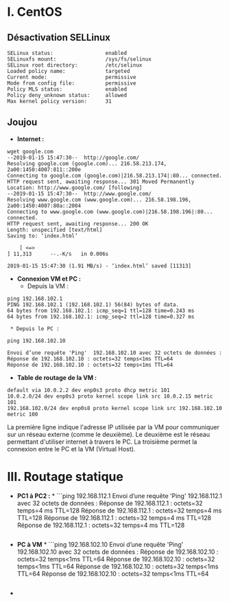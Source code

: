 # I. CentOS
## Désactivation SELLinux
```
SELinux status:                 enabled
SELinuxfs mount:                /sys/fs/selinux
SELinux root directory:         /etc/selinux
Loaded policy name:             targeted
Current mode:                   permissive
Mode from config file:          permissive
Policy MLS status:              enabled
Policy deny_unknown status:     allowed
Max kernel policy version:      31
```
## Joujou
* **Internet :**
```
wget google.com
--2019-01-15 15:47:30--  http://google.com/
Resolving google.com (google.com)... 216.58.213.174, 2a00:1450:4007:811::200e
Connecting to google.com (google.com)|216.58.213.174|:80... connected.
HTTP request sent, awaiting response... 301 Moved Permanently
Location: http://www.google.com/ [following]
--2019-01-15 15:47:30--  http://www.google.com/
Resolving www.google.com (www.google.com)... 216.58.198.196, 2a00:1450:4007:80a::2004
Connecting to www.google.com (www.google.com)|216.58.198.196|:80... connected.
HTTP request sent, awaiting response... 200 OK
Length: unspecified [text/html]
Saving to: ‘index.html’

    [ <=>                                                                           ] 11,313      --.-K/s   in 0.006s

2019-01-15 15:47:30 (1.91 MB/s) - ‘index.html’ saved [11313]
```
* **Connexion VM et PC :**
    * Depuis la VM :
```
ping 192.168.102.1
PING 192.168.102.1 (192.168.102.1) 56(84) bytes of data.
64 bytes from 192.168.102.1: icmp_seq=1 ttl=128 time=0.243 ms
64 bytes from 192.168.102.1: icmp_seq=2 ttl=128 time=0.327 ms
```
     * Depuis le PC :
```
ping 192.168.102.10

Envoi d’une requête 'Ping'  192.168.102.10 avec 32 octets de données :
Réponse de 192.168.102.10 : octets=32 temps<1ms TTL=64
Réponse de 192.168.102.10 : octets=32 temps<1ms TTL=64
```
* **Table de routage de la VM :**
```
default via 10.0.2.2 dev enp0s3 proto dhcp metric 101
10.0.2.0/24 dev enp0s3 proto kernel scope link src 10.0.2.15 metric 101
192.168.102.0/24 dev enp0s8 proto kernel scope link src 192.168.102.10 metric 100
```
La première ligne indique l'adresse IP utilisée par la VM pour communiquer sur un réseau externe (comme le deuxième). Le deuxième est le réseau permettant d'utiliser internet à travers le PC. La troisième permet la connexion entre le PC et la VM (Virtual Host).

# III. Routage statique
* **PC1 à PC2 :**
      * ```ping 192.168.112.1
       Envoi d’une requête 'Ping'  192.168.112.1 avec 32 octets de données :
       Réponse de 192.168.112.1 : octets=32 temps=4 ms TTL=128
       Réponse de 192.168.112.1 : octets=32 temps=4 ms TTL=128
       Réponse de 192.168.112.1 : octets=32 temps=4 ms TTL=128
       Réponse de 192.168.112.1 : octets=32 temps=4 ms TTL=128
    ```
* **PC à VM**
      * ```ping 192.168.102.10
       Envoi d’une requête 'Ping'  192.168.102.10 avec 32 octets de données :
       Réponse de 192.168.102.10 : octets=32 temps<1ms TTL=64
       Réponse de 192.168.102.10 : octets=32 temps<1ms TTL=64
       Réponse de 192.168.102.10 : octets=32 temps<1ms TTL=64
       Réponse de 192.168.102.10 : octets=32 temps<1ms TTL=64
    ```
* 
